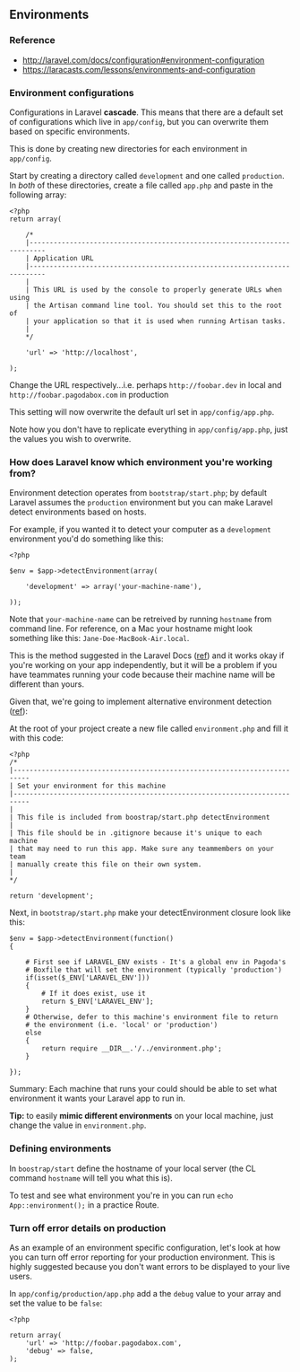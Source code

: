 

## Environments

### Reference
* <http://laravel.com/docs/configuration#environment-configuration>
* <https://laracasts.com/lessons/environments-and-configuration>

### Environment configurations

Configurations in Laravel **cascade**. This means that there are a default set of configurations which live in `app/config`, but you can overwrite them based on specific environments.

This is done by creating new directories for each environment in `app/config`.

Start by creating a directory called `development` and one called `production`. 
In *both* of these directories, create a file called `app.php` and paste in the following array:

````
<?php
return array(

	/*
	|--------------------------------------------------------------------------
	| Application URL
	|--------------------------------------------------------------------------
	|
	| This URL is used by the console to properly generate URLs when using
	| the Artisan command line tool. You should set this to the root of
	| your application so that it is used when running Artisan tasks.
	|
	*/

	'url' => 'http://localhost',
	
);
````

Change the URL respectively...i.e. perhaps `http://foobar.dev` in local and `http://foobar.pagodabox.com` in production

This setting will now overwrite the default url set in `app/config/app.php`. 

Note how you don't have to replicate everything in `app/config/app.php`, just the values you wish to overwrite.

### How does Laravel know which environment you're working from?

Environment detection operates from `bootstrap/start.php`; by default Laravel assumes the `production` environment but you can make Laravel detect environments based on hosts.

For example, if you wanted it to detect your computer as a `development` environment you'd do something like this:

```
<?php

$env = $app->detectEnvironment(array(

    'development' => array('your-machine-name'),

));
```

Note that `your-machine-name` can be retreived by running `hostname` from command line. For reference, on a Mac your hostname might look something like this: `Jane-Doe-MacBook-Air.local`.

This is the method suggested in the Laravel Docs ([ref](http://laravel.com/docs/configuration#environment-configuration)) and it works okay if you're working on your app independently, but it will be a problem if you have teammates running your code because their machine name will be different than yours.

Given that, we're going to implement alternative environment detection ([ref](http://crynobone.com/posts/5/alternative-environment-detection-for-laravel-4)):

At the root of your project create a new file called `environment.php` and fill it with this code:


	<?php
	/*
	|--------------------------------------------------------------------------
	| Set your environment for this machine 
	|--------------------------------------------------------------------------
	|
	| This file is included from boostrap/start.php detectEnvironment
	|
	| This file should be in .gitignore because it's unique to each machine
	| that may need to run this app. Make sure any teammembers on your team
	| manually create this file on their own system.
	|
	*/
	
	return 'development';


Next, in `bootstrap/start.php` make your detectEnvironment closure look like this:


	$env = $app->detectEnvironment(function()
	{
	    
		# First see if LARAVEL_ENV exists - It's a global env in Pagoda's 
		# Boxfile that will set the environment (typically 'production')
		if(isset($_ENV['LARAVEL_ENV'])) 
		{
			# If it does exist, use it
			return $_ENV['LARAVEL_ENV'];
		}
		# Otherwise, defer to this machine's environment file to return 
		# the environment (i.e. 'local' or 'production')
		else 
		{
			return require __DIR__.'/../environment.php';
		}
		
	});


Summary: Each machine that runs your could should be able to set what environment it wants your Laravel app to run in.

**Tip:** to easily **mimic different environments** on your local machine, just change the value in `environment.php`. 








### Defining environments
In `boostrap/start` define the hostname of your local server (the CL command `hostname` will tell you what this is).

To test and see what environment you're in you can run `echo App::environment();` in a practice Route.



### Turn off error details on production

As an example of an environment specific configuration, let's look at how you can turn off error reporting for your production environment. This is highly suggested because you don't want errors to be displayed to your live users.

In `app/config/production/app.php` add a the `debug` value to your array and set the value to be `false`:

```
<?php

return array(
	'url' => 'http://foobar.pagodabox.com',
	'debug' => false,
);
```
